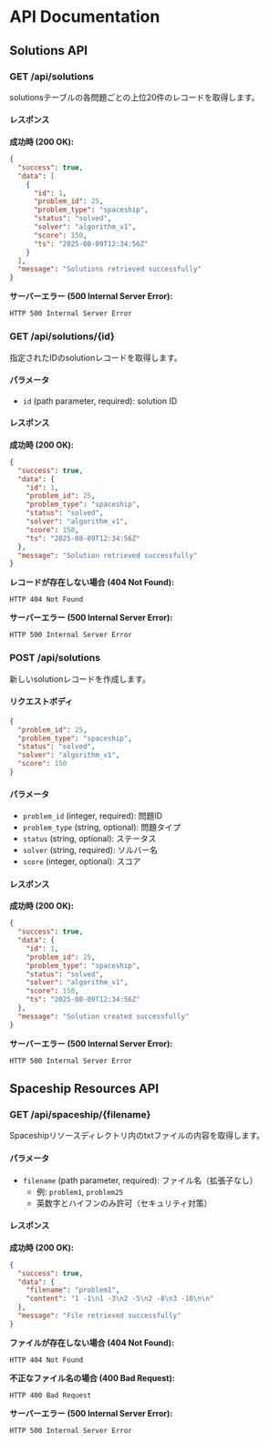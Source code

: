 # API Documentation

## Solutions API

### GET /api/solutions

solutionsテーブルの各問題ごとの上位20件のレコードを取得します。

#### レスポンス

**成功時 (200 OK):**
```json
{
  "success": true,
  "data": [
    {
      "id": 1,
      "problem_id": 25,
      "problem_type": "spaceship",
      "status": "solved",
      "solver": "algorithm_v1",
      "score": 150,
      "ts": "2025-08-09T12:34:56Z"
    }
  ],
  "message": "Solutions retrieved successfully"
}
```

**サーバーエラー (500 Internal Server Error):**
```
HTTP 500 Internal Server Error
```

### GET /api/solutions/{id}

指定されたIDのsolutionレコードを取得します。

#### パラメータ

- `id` (path parameter, required): solution ID

#### レスポンス

**成功時 (200 OK):**
```json
{
  "success": true,
  "data": {
    "id": 1,
    "problem_id": 25,
    "problem_type": "spaceship",
    "status": "solved",
    "solver": "algorithm_v1",
    "score": 150,
    "ts": "2025-08-09T12:34:56Z"
  },
  "message": "Solution retrieved successfully"
}
```

**レコードが存在しない場合 (404 Not Found):**
```
HTTP 404 Not Found
```

**サーバーエラー (500 Internal Server Error):**
```
HTTP 500 Internal Server Error
```

### POST /api/solutions

新しいsolutionレコードを作成します。

#### リクエストボディ

```json
{
  "problem_id": 25,
  "problem_type": "spaceship",
  "status": "solved",
  "solver": "algorithm_v1",
  "score": 150
}
```

#### パラメータ

- `problem_id` (integer, required): 問題ID
- `problem_type` (string, optional): 問題タイプ
- `status` (string, optional): ステータス
- `solver` (string, required): ソルバー名
- `score` (integer, optional): スコア

#### レスポンス

**成功時 (200 OK):**
```json
{
  "success": true,
  "data": {
    "id": 1,
    "problem_id": 25,
    "problem_type": "spaceship",
    "status": "solved",
    "solver": "algorithm_v1",
    "score": 150,
    "ts": "2025-08-09T12:34:56Z"
  },
  "message": "Solution created successfully"
}
```

**サーバーエラー (500 Internal Server Error):**
```
HTTP 500 Internal Server Error
```

## Spaceship Resources API

### GET /api/spaceship/{filename}

Spaceshipリソースディレクトリ内のtxtファイルの内容を取得します。

#### パラメータ

- `filename` (path parameter, required): ファイル名（拡張子なし）
  - 例: `problem1`, `problem25`
  - 英数字とハイフンのみ許可（セキュリティ対策）

#### レスポンス

**成功時 (200 OK):**
```json
{
  "success": true,
  "data": {
    "filename": "problem1",
    "content": "1 -1\n1 -3\n2 -5\n2 -8\n3 -10\n\n"
  },
  "message": "File retrieved successfully"
}
```

**ファイルが存在しない場合 (404 Not Found):**
```
HTTP 404 Not Found
```

**不正なファイル名の場合 (400 Bad Request):**
```
HTTP 400 Bad Request
```

**サーバーエラー (500 Internal Server Error):**
```
HTTP 500 Internal Server Error
```
